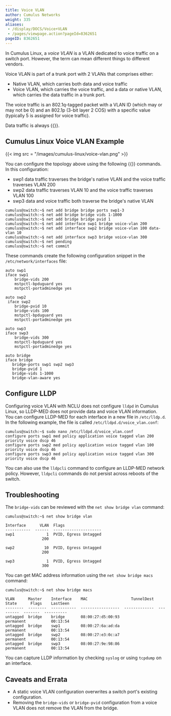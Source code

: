 ```yaml
---
title: Voice VLAN
author: Cumulus Networks
weight: 335
aliases:
 - /display/DOCS/Voice+VLAN
 - /pages/viewpage.action?pageId=8362651
pageID: 8362651
---
```

In Cumulus Linux, a *voice VLAN* is a VLAN dedicated to voice traffic on a switch port. However, the term can mean different things to different vendors.

Voice VLAN is part of a trunk port with 2 VLANs that comprises either:

- Native VLAN, which carries both data and voice traffic
- Voice VLAN, which carries the voice traffic, and a data or native VLAN, which carries the data traffic in a trunk port.

The voice traffic is an 802.1q-tagged packet with a VLAN ID (which may or may not be 0) and an 802.1p (3-bit layer 2 COS) with a specific value (typically 5 is assigned for voice traffic).

Data traffic is always {{<link url="VLAN-Tagging" text="untagged">}}.

## Cumulus Linux Voice VLAN Example

{{< img src = "/images/cumulus-linux/voice-vlan.png" >}}

You can configure the topology above using the following {{<link url="Network-Command-Line-Utility-NCLU" text="NCLU">}} commands. In this configuration:

- swp1 data traffic traverses the bridge's native VLAN and the voice traffic traverses VLAN 200
- swp2 data traffic traverses VLAN 10 and the voice traffic traverses VLAN 100
- swp3 data and voice traffic both traverse the bridge's native VLAN

```
cumulus@switch:~$ net add bridge bridge ports swp1-3
cumulus@switch:~$ net add bridge bridge vids 1-1000
cumulus@switch:~$ net add bridge bridge pvid 1
cumulus@switch:~$ net add interface swp1 bridge voice-vlan 200
cumulus@switch:~$ net add interface swp2 bridge voice-vlan 100 data-vlan 10
cumulus@switch:~$ net add interface swp3 bridge voice-vlan 300
cumulus@switch:~$ net pending
cumulus@switch:~$ net commit
```

These commands create the following configuration snippet in the `/etc/network/interfaces` file:

```
auto swp1
iface swp1
    bridge-vids 200
    mstpctl-bpduguard yes
    mstpctl-portadminedge yes

auto swp2
 iface swp2
    bridge-pvid 10
    bridge-vids 100
    mstpctl-bpduguard yes
    mstpctl-portadminedge yes

auto swp3
iface swp3
    bridge-vids 300
    mstpctl-bpduguard yes
    mstpctl-portadminedge yes

auto bridge
iface bridge
   bridge-ports swp1 swp2 swp3
   bridge-pvid 1
   bridge-vids 1-1000
   bridge-vlan-aware yes
```

## Configure LLDP

Configuring voice VLAN with NCLU does not configure `lldpd` in Cumulus Linux, so LLDP-MED does not provide data and voice VLAN information. You can configure LLDP-MED for each interface in a new file in `/etc/lldp.d`. In the following example, the file is called `/etc/lldpd.d/voice_vlan.conf`:

```
cumulus@switch:~$ sudo nano /etc/lldpd.d/voice_vlan.conf
configure ports swp1 med policy application voice tagged vlan 200 priority voice dscp 46
configure ports swp2 med policy application voice tagged vlan 100 priority voice dscp 46
configure ports swp3 med policy application voice tagged vlan 300 priority voice dscp 46
```

You can also use the `lldpcli` command to configure an LLDP-MED network
policy. However, `lldpcli` commands do not persist across reboots of the
switch.

## Troubleshooting

The `bridge-vids` can be reviewed with the `net show bridge vlan` command:

```
cumulus@switch:~$ net show bridge vlan

Interface      VLAN  Flags
-----------  ------  ---------------------
swp1              1  PVID, Egress Untagged
                200

swp2             10  PVID, Egress Untagged
                200

swp3              1  PVID, Egress Untagged
                300
```

You can get MAC address information using the `net show bridge macs` command:

```
cumulus@switch:~$ net show bridge macs

VLAN      Master    Interface    MAC                   TunnelDest  State      Flags    LastSeen
--------  --------  -----------  -----------------  -------------  ---------  -------  ----------
untagged  bridge    bridge       08:00:27:d5:00:93                 permanent           00:13:54
untagged  bridge    swp1         08:00:27:6a:ad:da                 permanent           00:13:54
untagged  bridge    swp2         08:00:27:e3:0c:a7                 permanent           00:13:54
untagged  bridge    swp3         08:00:27:9e:98:86                 permanent           00:13:54
```

You can capture LLDP information by checking `syslog` or using `tcpdump` on an interface.

## Caveats and Errata

- A static voice VLAN configuration overwrites a switch port's existing configuration.
- Removing the `bridge-vids` or `bridge-pvid` configuration from a voice VLAN does not remove the VLAN from the bridge.
